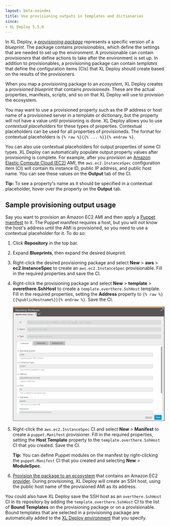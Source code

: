 ```yaml
---
layout: beta-noindex
title: Use provisioning outputs in templates and dictionaries
since:
- XL Deploy 5.5.0
---
```


In XL Deploy, a [*provisioning package*](/xl-deploy/how-to/create-a-provisioning-package.html) represents a specific version of a *blueprint*. The package contains *provisionables*, which define the settings that are needed to set up the environment. A provisionable can contain *provisioners* that define actions to take after the environment is set up. In addition to provisionables, a provisioning package can contain *templates* that define the configuration items (CIs) that XL Deploy should create based on the results of the provisioners.

When you map a provisioning package to an *ecosystem*, XL Deploy creates a *provisioned blueprint* that contains *provisioneds*. These are the actual properties, manifests, scripts, and so on that XL Deploy will use to provision the ecosystem.

You may want to use a provisioned property such as the IP address or host name of a provisioned server in a template or dictionary, but the property will not have a value until provisioning is done. XL Deploy allows you to use *contextual placeholders* for these types of properties. Contextual placeholders can be used for all properties of provisioneds. The format for contextual placeholders is `{% raw %}{{% ... %}}{% endraw %}`.

You can also use contextual placeholders for output properties of some CI types. XL Deploy can automatically populate output property values after provisioning is complete. For example, after you provision an [Amazon Elastic Compute Cloud (EC2)](https://aws.amazon.com/ec2/) AMI, the `aws.ec2.InstanceSpec` configuration item (CI) will contain its instance ID, public IP address, and public host name. You can see these values on the **Output** tab of the CI.

**Tip:** To see a property's name as it should be specified in a contextual placeholder, hover over the property on the **Output** tab.

## Sample provisioning output usage

Say you want to provision an Amazon EC2 AMI and then apply a [Puppet manifest](https://puppetlabs.com/) to it. The Puppet manifest requires a host, but you will not know the host's address until the AMI is provisioned, so you need to use a contextual placeholder for it. To do so:

1. Click **Repository** in the top bar.
1. Expand **Blueprints**, then expand the desired blueprint.
1. Right-click the desired provisioning package and select **New** > **aws** > **ec2.InstanceSpec** to create an `aws.ec2.InstanceSpec` provisionable. Fill in the required properties and save the CI.
1. Right-click the provisioning package and select **New** > **template** > **overethere.SshHost** to create a `template.overthere.SshHost` template. Fill in the required properties, setting the **Address** property to `{% raw %}{{%publicHostname%}}{% endraw %}`. Save the CI.

    ![Sample template with contextual placeholder](images/provisioning-create-new-template.png)

1. Right-click the `aws.ec2.InstanceSpec` CI and select **New** > **Manifest** to create a `puppet.Manifest` provisioner. Fill in the required properties, setting the **Host Template** property to the `template.overthere.SshHost` CI that you created. Save the CI.

    **Tip:** You can define Puppet modules on the manifest by right-clicking the `puppet.Manifest` CI that you created and selecting **New** > **ModuleSpec**.

1. [Provision the package to an ecosystem](/xl-deploy/how-to/provision-a-package-to-an-ecosystem.html) that contains an Amazon EC2 [provider](/xl-deploy/how-to/create-a-provider.html). During provisioning, XL Deploy will create an SSH host, using the public host name of the provisioned AMI as its address.

You could also have XL Deploy save the SSH host as an `overthere.SshHost` CI in its repository by adding the `template.overthere.SshHost` CI to the list of **Bound Templates** on the provisioning package or on a provisionable. Bound templates that are selected in a provisioning package are automatically added to the [XL Deploy environment](/xl-deploy/how-to/create-an-environment-in-xl-deploy.html) that you specify.
